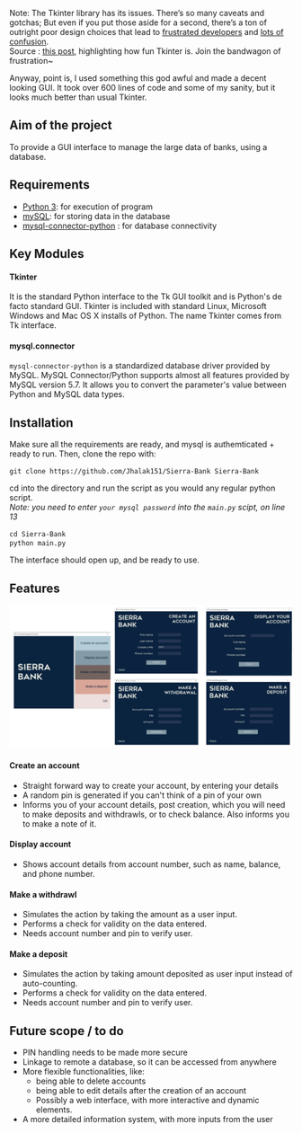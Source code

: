 Note: The Tkinter library has its issues. There’s so many caveats and gotchas; But even if you put those aside for a second, there’s a ton of outright poor design choices that lead to [frustrated developers](https://mail.python.org/pipermail/tkinter-discuss/) and [lots of confusion](https://stackoverflow.com/questions/tagged/tkinter). <br>
Source : [this post](https://devfindings.wordpress.com/2018/05/05/tkinter-trouble/), highlighting how fun Tkinter is. Join the bandwagon of frustration~

Anyway, point is, I used something this god awful and made a decent looking GUI. It took over 600 lines of code and some of my sanity, but it looks much better than usual Tkinter.

## Aim of the project
To provide a GUI interface to manage the large data of banks, using a database.

## Requirements
- [Python 3](https://www.python.org/downloads/): for execution of program
- [mySQL](https://dev.mysql.com/downloads/mysql/): for storing data in the database
- [mysql-connector-python](https://pypi.org/project/mysql-connector-python/) : for database connectivity

## Key Modules
#### Tkinter
It is the standard Python interface to the Tk GUI toolkit and is Python's de facto standard GUI. Tkinter is included with standard Linux, Microsoft Windows and Mac OS X installs of Python. The name Tkinter comes from Tk interface.

#### mysql.connector
`mysql-connector-python` is a standardized database driver provided by MySQL. MySQL Connector/Python supports almost all features provided by MySQL version 5.7. It allows you to convert the parameter's value between Python and MySQL data types.

## Installation
Make sure all the requirements are ready, and mysql is authemticated + ready to run.
Then, clone the repo with:
```
git clone https://github.com/Jhalak151/Sierra-Bank Sierra-Bank
```
cd into the directory and run the script as you would any regular python script. <br>
<i>Note: you need to enter `your mysql password` into the `main.py` scipt, on line 13</i>
```
cd Sierra-Bank
python main.py
```
The interface should open up, and be ready to use.

## Features
<img src='vis.png'>

#### Create an account
- Straight forward way to create your account, by entering your details
- A random pin is generated if you can't think of a pin of your own
- Informs you of your account details, post creation, which you will need to make deposits and withdrawls, or to check balance. Also informs you to make a note of it.

#### Display account
- Shows account details from account number, such as name, balance, and phone number.

#### Make a withdrawl
- Simulates the action by taking the amount as a user input.
- Performs a check for validity on the data entered.
- Needs account number and pin to verify user.

#### Make a deposit
- Simulates the action by taking amount deposited as user input instead of auto-counting.
- Performs a check for validity on the data entered.
- Needs account number and pin to verify user.


## Future scope / to do
- PIN handling needs to be made more secure
- Linkage to remote a database, so it can be accessed from anywhere
- More flexible functionalities, like:
	- being able to delete accounts
	- being able to edit details after the creation of an account
	- Possibly a web interface, with more interactive and dynamic elements.
- A more detailed information system, with more inputs from the user
